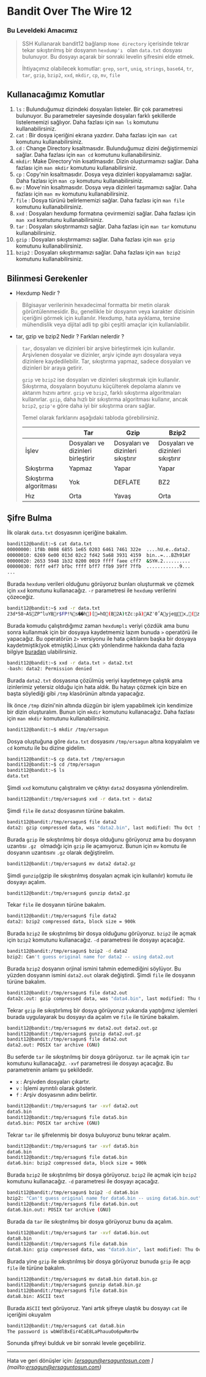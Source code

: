 # Bandit Over The Wire **12**

### Bu Leveldeki Amacımız
> SSH Kullanarak bandit12 bağlanıp `Home directory` içerisinde tekrar tekar sıkıştırılmış bir dosyanın `hexdump'ı ` olan `data.txt` dosyası bulunuyor. Bu dosyayı açarak bir sonraki levelin şifresini elde etmek. 
>
>İhtiyaçımız olabilecek komutlar: `grep`, `sort`, `uniq`, `strings`, `base64`, `tr`, `tar`, `gzip`, `bzip2`, `xxd`, `mkdir`, `cp`, `mv`, `file`

## Kullanacağımız Komutlar
1. `ls` : Bulunduğumuz dizindeki dosyaları listeler. Bir çok parametresi bulunuyor. Bu parametreler sayesinde dosyaları farklı şekillerde listelememizi sağlıyor. Daha fazlası için `man ls` komutunu kullanabilirsiniz.
2. `cat` : Bir dosya içeriğini ekrana yazdırır. Daha fazlası için `man cat` komutunu kullanabilirsiniz.
3. `cd` : Change Directory kısaltmasıdır. Bulunduğumuz dizini değiştirmemizi sağlar.  Daha fazlası için `man cd` komutunu kullanabilirsiniz.
4. `mkdir`: Make Directory'nin kısatlmasıdır. Dizin oluşturmamızı sağlar. Daha fazlası için `man mkdir` komutunu kullanabilirsiniz.
5. `cp` : Copy'nin kısaltmasıdır. Dosya veya dizinleri kopyalamamızı sağlar. Daha fazlası için `man cp` komutunu kullanabilirsiniz.
6. `mv` : Move'nin kısaltmasıdır. Dosya veya dizinleri taşımamızı sağlar. Daha fazlası için `man mv` komutunu kullanabilirsiniz.
7. `file` : Dosya türünü belirlememizi sağlar. Daha fazlası için `man file` komutunu kullanabilirsiniz.
8. `xxd` : Dosyaları hexdump formatına çevirmemizi sağlar. Daha fazlası için `man xxd` komutunu kullanabilirsiniz.
9. `tar` : Dosyaları sıkıştırmamızı sağlar. Daha fazlası için `man tar` komutunu kullanabilirsiniz.
10. `gzip` : Dosyaları sıkıştırmamızı sağlar. Daha fazlası için `man gzip` komutunu kullanabilirsiniz.
11. `bzip2` : Dosyaları sıkıştırmamızı sağlar. Daha fazlası için `man bzip2` komutunu kullanabilirsiniz.

## Bilinmesi Gerekenler
- Hexdump Nedir ?
> Bilgisayar verilerinin hexadecimal formatta bir metin olarak görüntülenmesidir. Bu, genellikle bir dosyanın veya karakter dizisinin içeriğini görmek için kullanılır. Hexdump, hata ayıklama, tersine mühendislik veya dijital adli tıp gibi çeşitli amaçlar için kullanılabilir.
- tar, gzip ve bzip2 Nedir ? Farkları nelerdir ?
> `tar`, dosyaları ve dizinleri bir arşive birleştirmek için kullanılır. Arşivlenen dosyalar ve dizinler, arşiv içinde ayrı dosyalara veya dizinlere kaydedilebilir. Tar, sıkıştırma yapmaz, sadece dosyaları ve dizinleri bir araya getirir.
>
> `gzip` ve `bzip2` ise dosyaları ve dizinleri sıkıştırmak için kullanılır. Sıkıştırma, dosyaların boyutunu küçülterek depolama alanını ve aktarım hızını artırır. `gzip` ve `bzip2`, farklı sıkıştırma algoritmaları kullanırlar. `gzip`, daha hızlı bir sıkıştırma algoritması kullanır, ancak `bzip2`, `gzip'e` göre daha iyi bir sıkıştırma oranı sağlar.
>
> Temel olarak farklarını aşağıdaki tabloda görebilirsiniz.
>
>|                         |Tar                                 |Gzip                               |Bzip2                              |
>|-------------------------|------------------------------------|-----------------------------------|-----------------------------------|
>|İşlev                    |Dosyaları ve dizinleri birleştirir  |Dosyaları ve dizinleri sıkıştırır  |Dosyaları ve dizinleri sıkıştırır  |
>|Sıkıştırma               |Yapmaz                              |Yapar                              |Yapar                              |
>|Sıkıştırma algoritması   |Yok                                 |DEFLATE                            |BZ2                                |
>|Hız                      |Orta                                |Yavaş                              |Orta                               |

## Şifre Bulma
İlk olarak `data.txt` dosyasının içeriğine bakalım.
```bash
bandit12@bandit:~$ cat data.txt
00000000: 1f8b 0808 6855 1e65 0203 6461 7461 322e  ....hU.e..data2.
00000010: 6269 6e00 013d 02c2 fd42 5a68 3931 4159  bin..=...BZh91AY
00000020: 2653 5948 1b32 0200 0019 ffff faee cff7  &SYH.2..........
00000030: f6ff e4f7 bfbc ffff bff7 ffb9 39ff 7ffb  ............9...
...
```

Burada `hexdump` verileri olduğunu görüyoruz bunları oluşturmak ve çözmek için `xxd` komutunu kullanacağız. `-r` parametresi ile `hexdump` verilerini çözeceğiz.

```bash
bandit12@bandit:~$ xxd -r data.txt
23d*58~ASZP^luYBr$FP!%s��h)[=hO(B2A)tZc:pã)AZˈ0΅AyjeϢx,(zE+"2/-e"^tj$d@dJơ'7\$m1c#>aԽEVFOCӐc@MC]Y2^h8D=~     OINDpF+|b#JvdLފW$Û͖y`\&     [@*wM0θnr��C`e$b~{`<a?e:TeT4±b)@ِx=
```

Burada komudu çalıştırdığımız zaman `hexdumplı` veriyi çözdük ama bunu sonra kullanmak için bir dosyaya kaydetmemiz lazım bunuda `>` operatörü ile yapacağız. Bu operatörün `2>` versiyonu ile hata çıktılarını başka bir dosyaya kaydetmiştik(yok etmiştik).Linux çıktı yönlendirme hakkında daha fazla bilgiye [buradan](https://www.yusufsezer.com.tr/linux-cikti-yonlendirme/ "Türkçe") ulabilirsiniz.
 
```bash
bandit12@bandit:~$ xxd -r data.txt > data2.txt
-bash: data2: Permission denied
```
Burada `data2.txt` dosyasına çözülmüş veriyi kaydetmeye çalıştık ama izinlerimiz yetersiz olduğu için hata aldık. Bu hatayı çözmek için bize en başta söylediği gibi `/tmp` klasörünün altında yapacağız.

İlk önce `/tmp` dizini'nin altında düzgün bir işlem yapabilmek için kendimize bir dizin oluşturalım. Bunun için `mkdir` komutunu kullanacağız. Daha fazlası için `man mkdir` komutunu kullanabilirsiniz.
```bash
bandit12@bandit:~$ mkdir /tmp/ersagun
```
Dosya oluştuğuna göre  `data.txt` dosyasını `/tmp/ersagun` altına kopyalalım ve `cd` komutu ile bu dizine gidelim.
```bash	
bandit12@bandit:~$ cp data.txt /tmp/ersagun
bandit12@bandit:~$ cd /tmp/ersagun
bandit12@bandit:~$ ls
data.txt

```
Şimdi `xxd` komutunu çalıştıralım ve çıktıyı `data2` dosyasına yönlendirelim.
```bash
bandit12@bandit:/tmp/ersagun$ xxd -r data.txt > data2
```
Şimdi `file` ile  `data2` dosyasının türüne bakalım.
```bash
bandit12@bandit:/tmp/ersagun$ file data2
data2: gzip compressed data, was "data2.bin", last modified: Thu Oct  5 06:19:20 2023, max compression, from Unix, original size modulo 2^32 573
```
Burada `gzip` ile sıkıştırılmış bir dosya olduğunu görüyoruz ama bu dosyanın uzantısı `.gz ` olmadığı için `gzip` ile açamıyoruz. Bunun için `mv` komutu ile dosyanın uzantısını `.gz` olarak değiştirelim.
```bash
bandit12@bandit:/tmp/ersagun$ mv data2 data2.gz
```
Şimdi `gunzip`(gzip ile sıkıştırılmış dosyaları açmak için kullanılır) komutu ile dosyayı açalım.
```bash
bandit12@bandit:/tmp/ersagun$ gunzip data2.gz
```
Tekar `file` ile dosyanın türüne bakalım.
```bash
bandit12@bandit:/tmp/ersagun$ file data2
data2: bzip2 compressed data, block size = 900k
```
Burada `bzip2` ile sıkıştırılmış bir dosya olduğunu görüyoruz. `bzip2` ile açmak için `bzip2` komutunu kullanacağız. `-d` parametresi ile dosyayı açacağız.
```bash
bandit12@bandit:/tmp/ersagun$ bzip2 -d data2 
bzip2: Can't guess original name for data2 -- using data2.out
```
Burada `bzip2` dosyanın orjinal ismini tahmin edemediğini söylüyor. Bu yüzden dosyanın ismini `data2.out` olarak değiştirdi. Şimdi `file` ile dosyanın türüne bakalım.
```bash
bandit12@bandit:/tmp/ersagun$ file data2.out
data2c.out: gzip compressed data, was "data4.bin", last modified: Thu Oct  5 06:19:20 2023, max compression, from Unix, original size modulo 2^32 20480
```
Tekrar `gzip` ile sıkıştırlımış bir dosya görüyoruz yukarıda yaptığımız işlemleri burada uygulayarak bu dosyayı da açalım ve `file` ile türüne bakalım.
```bash
bandit12@bandit:/tmp/ersagun$ mv data2.out data2.out.gz
bandit12@bandit:/tmp/ersagun$ gunzip data2.out.gz
bandit12@bandit:/tmp/ersagun$ file data2.out
data2.out: POSIX tar archive (GNU)
```
Bu seferde `tar` ile sıkıştırılmış bir dosya görüyoruz. `tar` ile açmak için `tar` komutunu kullanacağız. `-xvf` parametresi ile dosyayı açacağız.
Bu parametrenin anlamı şu şekildedir.
- `x` : Arşivden dosyaları çıkartır.
- `v` : İşlemi ayrıntılı olarak gösterir.
- `f` : Arşiv dosyasının adını belirtir.

```bash
bandit12@bandit:/tmp/ersagun$ tar -xvf data2.out
data5.bin
bandit12@bandit:/tmp/ersagun$ file data5.bin
data5.bin: POSIX tar archive (GNU)
```
Tekrar  `tar` ile şifrelenmiş bir dosya buluyoruz bunu tekrar açalım.
```bash
bandit12@bandit:/tmp/ersagun$ tar -xvf data5.bin
data6.bin
bandit12@bandit:/tmp/ersagun$ file data6.bin
data6.bin: bzip2 compressed data, block size = 900k
```
Burada `bzip2` ile sıkıştırılmış bir dosya görüyoruz. `bzip2` ile açmak için `bzip2` komutunu kullanacağız. `-d` parametresi ile dosyayı açacağız.
```bash
bandit12@bandit:/tmp/ersagun$ bzip2 -d data6.bin
bzip2: "Can't guess original name for data6.bin -- using data6.bin.out"
bandit12@bandit:/tmp/ersagun$ file data6.bin.out
data6.bin.out: POSIX tar archive (GNU)
```
Burada da `tar` ile sıkıştırılmış bir dosya görüyoruz bunu da açalım.
```bash
bandit12@bandit:/tmp/ersagun$ tar -xvf data6.bin.out
data8.bin
bandit12@bandit:/tmp/ersagun$ file data8.bin
data8.bin: gzip compressed data, was "data9.bin", last modified: Thu Oct  5 06:19:20 2023, max compression, from Unix, original size modulo 2^32 49
```
Burada yine `gzip` ile sıkıştırılmış bir dosya görüyoruz bunuda `gzip` ile açıp `file` ile türüne bakalım.
```bash
bandit12@bandit:/tmp/ersagun$ mv data8.bin data8.bin.gz
bandit12@bandit:/tmp/ersagun$ gunzip data8.bin.gz
bandit12@bandit:/tmp/ersagun$ file data8.bin
data8.bin: ASCII text
```
Burada `ASCII` text görüyoruz. Yani artık şifreye ulaştık bu dosyayı `cat` ile içeriğini okuyalım
```bash
bandit12@bandit:/tmp/ersagun$ cat data8.bin
The password is wbWdlBxEir4CaE8LaPhauuOo6pwRmrDw
```
Sonunda şifreyi bulduk ve bir sonraki levele geçebiliriz.

<hr/>

Hata ve geri dönüşler için: *[ersagun@ersaguntosun.com ]
(mailto:ersagun@ersaguntosun.com)*          
